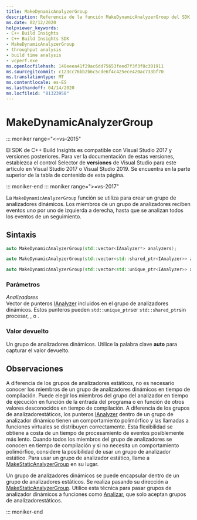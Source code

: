```yaml
---
title: MakeDynamicAnalyzerGroup
description: Referencia de la función MakeDynamicAnalyzerGroup del SDK de Compilación de C++ .
ms.date: 02/12/2020
helpviewer_keywords:
- C++ Build Insights
- C++ Build Insights SDK
- MakeDynamicAnalyzerGroup
- throughput analysis
- build time analysis
- vcperf.exe
ms.openlocfilehash: 148eeea41f29ac6dd75653feed7f3f3f8c301911
ms.sourcegitcommit: c123cc76bb2b6c5cde6f4c425ece420ac733bf70
ms.translationtype: MT
ms.contentlocale: es-ES
ms.lasthandoff: 04/14/2020
ms.locfileid: "81323958"
---
```

# <a name="makedynamicanalyzergroup"></a>MakeDynamicAnalyzerGroup

::: moniker range="<=vs-2015"

El SDK de C++ Build Insights es compatible con Visual Studio 2017 y versiones posteriores. Para ver la documentación de estas versiones, establezca el control Selector de **versiones** de Visual Studio para este artículo en Visual Studio 2017 o Visual Studio 2019. Se encuentra en la parte superior de la tabla de contenido de esta página.

::: moniker-end
::: moniker range=">=vs-2017"

La `MakeDynamicAnalyzerGroup` función se utiliza para crear un grupo de analizadores dinámicos. Los miembros de un grupo de analizadores reciben eventos uno por uno de izquierda a derecha, hasta que se analizan todos los eventos de un seguimiento.

## <a name="syntax"></a>Sintaxis

```cpp
auto MakeDynamicAnalyzerGroup(std::vector<IAnalyzer*> analyzers);

auto MakeDynamicAnalyzerGroup(std::vector<std::shared_ptr<IAnalyzer>> analyzers);

auto MakeDynamicAnalyzerGroup(std::vector<std::unique_ptr<IAnalyzer>> analyzers);
```

### <a name="parameters"></a>Parámetros

*Analizadores*\
Vector de punteros [IAnalyzer](../other-types/ianalyzer-class.md) incluidos en el grupo de analizadores dinámicos. Estos punteros pueden `std::unique_ptr`ser `std::shared_ptr`sin procesar, , o .

### <a name="return-value"></a>Valor devuelto

Un grupo de analizadores dinámicos. Utilice la palabra clave **auto** para capturar el valor devuelto.

## <a name="remarks"></a>Observaciones

A diferencia de los grupos de analizadores estáticos, no es necesario conocer los miembros de un grupo de analizadores dinámicos en tiempo de compilación. Puede elegir los miembros del grupo del analizador en tiempo de ejecución en función de la entrada del programa o en función de otros valores desconocidos en tiempo de compilación. A diferencia de los grupos de analizadorestáticos, los punteros [IAnalyzer](../other-types/ianalyzer-class.md) dentro de un grupo de analizador dinámico tienen un comportamiento polimórfico y las llamadas a funciones virtuales se distribuyen correctamente. Esta flexibilidad se obtiene a costa de un tiempo de procesamiento de eventos posiblemente más lento. Cuando todos los miembros del grupo de analizadores se conocen en tiempo de compilación y si no necesita un comportamiento polimórfico, considere la posibilidad de usar un grupo de analizador estático. Para usar un grupo de analizador estático, llame a [MakeStaticAnalyzerGroup](make-static-analyzer-group.md) en su lugar.

Un grupo de analizadores dinámicos se puede encapsular dentro de un grupo de analizadores estáticos. Se realiza pasando su dirección a [MakeStaticAnalyzerGroup](make-static-analyzer-group.md). Utilice esta técnica para pasar grupos de analizador dinámicos a funciones como [Analizar](analyze.md), que solo aceptan grupos de analizadorestáticos.

::: moniker-end
